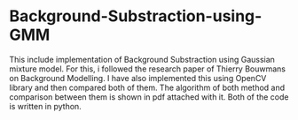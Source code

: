 # Background-Substraction-using-GMM
This include implementation of Background Substraction using Gaussian mixture model. For this, i followed the research paper of Thierry Bouwmans on Background Modelling. I have also implemented this using OpenCV library and then compared both of them. The algorithm of both method and comparison between them is shown in pdf attached with it. Both of the code is written in python.
